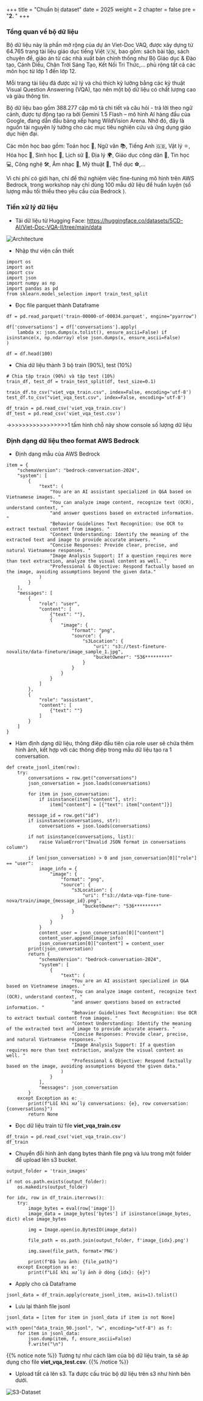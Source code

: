 +++
title = "Chuẩn bị dataset"
date = 2025
weight = 2
chapter = false
pre = "<b>2. </b>"
+++


### Tổng quan về bộ dữ liệu

Bộ dữ liệu này là phần mở rộng của dự án Viet-Doc VAQ, được xây dựng từ 64.765 trang tài liệu giáo dục tiếng Việt 🇻🇳, bao gồm: sách bài tập, sách chuyên đề, giáo án từ các nhà xuất bản chính thống như Bộ Giáo dục & Đào tạo, Cánh Diều, Chân Trời Sáng Tạo, Kết Nối Tri Thức,... phủ rộng tất cả các môn học từ lớp 1 đến lớp 12.

Mỗi trang tài liệu đã được xử lý và chú thích kỹ lưỡng bằng các kỹ thuật Visual Question Answering (VQA), tạo nên một bộ dữ liệu có chất lượng cao và giàu thông tin.

Bộ dữ liệu bao gồm 388.277 cặp mô tả chi tiết và câu hỏi - trả lời theo ngữ cảnh, được tự động tạo ra bởi Gemini 1.5 Flash – mô hình AI hàng đầu của Google, đang dẫn đầu bảng xếp hạng WildVision Arena. Nhờ đó, đây là nguồn tài nguyên lý tưởng cho các mục tiêu nghiên cứu và ứng dụng giáo dục hiện đại.

Các môn học bao gồm: Toán học 📐, Ngữ văn 📚, Tiếng Anh 🇬🇧, Vật lý ⚛️, Hóa học 🧪, Sinh học 🌱, Lịch sử 📜, Địa lý 🌍, Giáo dục công dân 🏫, Tin học 💻, Công nghệ 🛠️, Âm nhạc 🎵, Mỹ thuật 🎨, Thể dục ⚽,...

Vì chi phí có giới hạn, chỉ để thử nghiệm việc fine-tuning mô hình trên AWS Bedrock, trong workshop này chỉ dùng 100 mẫu dữ liệu để huấn luyện (số lượng mẫu tối thiểu theo yêu cầu của Bedrock ). 

### Tiền xử lý dữ liệu

- Tải dữ liệu từ Hugging Face: https://huggingface.co/datasets/5CD-AI/Viet-Doc-VQA-II/tree/main/data

![Architecture](/images/2-dataset/data-hf.png)

- Nhập thư viện cần thiết

```
import os
import ast
import csv
import json
import numpy as np
import pandas as pd
from sklearn.model_selection import train_test_split
```

- Đọc file parquet thành Dataframe

```
df = pd.read_parquet('train-00000-of-00034.parquet', engine="pyarrow")

df['conversations'] = df['conversations'].apply(
    lambda x: json.dumps(x.tolist(), ensure_ascii=False) if isinstance(x, np.ndarray) else json.dumps(x, ensure_ascii=False)
)

df = df.head(100)
```

- Chia dữ liệu thành 3 bộ train (90%), test (10%)

```
# Chia tập train (90%) và tập test (10%)
train_df, test_df = train_test_split(df, test_size=0.1)

train_df.to_csv("viet_vqa_train.csv", index=False, encoding='utf-8')
test_df.to_csv("viet_vqa_test.csv", index=False, encoding='utf-8')

df_train = pd.read_csv('viet_vqa_train.csv')
df_test = pd.read_csv('viet_vqa_test.csv')
```

->>>>>>>>>>>>>>>>>1 tấm hình chỗ này show console số lượng dữ liệu


### Định dạng dữ liệu theo format AWS Bedrock

- Định dạng mẫu của AWS Bedrock
```
item = {
    "schemaVersion": "bedrock-conversation-2024",
    "system": [
        {
            "text": (
                "You are an AI assistant specialized in Q&A based on Vietnamese images. "
                "You can analyze image content, recognize text (OCR), understand context, "
                "and answer questions based on extracted information. "
                "Behavior Guidelines Text Recognition: Use OCR to extract textual content from images. "
                "Context Understanding: Identify the meaning of the extracted text and image to provide accurate answers. "
                "Concise Responses: Provide clear, precise, and natural Vietnamese responses. "
                "Image Analysis Support: If a question requires more than text extraction, analyze the visual content as well. "
                "Professional & Objective: Respond factually based on the image, avoiding assumptions beyond the given data."
            )
        }
    ],
    "messages": [
        {
            "role": "user",
            "content": [
                {"text": ""},
                {
                    "image": {
                        "format": "png",
                        "source": {
                            "s3Location": {
                                "uri": "s3://test-fineture-novalite/data-fineture/image_sample_1.jpg",
                                "bucketOwner": "536*********"
                            }
                        }
                    }
                }
            ]
        },
        {
            "role": "assistant",
            "content": [
                {"text": ""}
            ]
        }
    ]
}
```

- Hàm định dạng dữ liệu, thông điêp đầu tiên của role user sẽ chứa thêm hình ảnh, kết hợp với các thông điệp trong mẫu dữ liệu tạo ra 1 conversation.
```
def create_jsonl_item(row):
    try:
        conversations = row.get("conversations")
        json_conversation = json.loads(conversations)

        for item in json_conversation:
            if isinstance(item["content"], str):
                item["content"] = [{"text": item["content"]}]

        message_id = row.get("id")
        if isinstance(conversations, str):
            conversations = json.loads(conversations)
            
        if not isinstance(conversations, list):
            raise ValueError("Invalid JSON format in conversations column")

        if len(json_conversation) > 0 and json_conversation[0]["role"] == "user":
            image_info = {
                "image": {
                    "format": "png",
                    "source": {
                        "s3Location": {
                            "uri": f"s3://data-vqa-fine-tune-nova/train/image_{message_id}.png",
                            "bucketOwner": "536*********"
                        }
                    }
                }
            }
            content_user = json_conversation[0]["content"]
            content_user.append(image_info)
            json_conversation[0]["content"] = content_user
        print(json_conversation)
        return {
            "schemaVersion": "bedrock-conversation-2024",
            "system": [
                {
                    "text": (
                        "You are an AI assistant specialized in Q&A based on Vietnamese images. "
                        "You can analyze image content, recognize text (OCR), understand context, "
                        "and answer questions based on extracted information. "
                        "Behavior Guidelines Text Recognition: Use OCR to extract textual content from images. "
                        "Context Understanding: Identify the meaning of the extracted text and image to provide accurate answers. "
                        "Concise Responses: Provide clear, precise, and natural Vietnamese responses. "
                        "Image Analysis Support: If a question requires more than text extraction, analyze the visual content as well. "
                        "Professional & Objective: Respond factually based on the image, avoiding assumptions beyond the given data."
                    )
                }
            ],
            "messages": json_conversation
        }
    except Exception as e:
        print(f"Lỗi khi xử lý conversations: {e}, row conversation: {conversations}")
        return None
```

- Đọc dữ liệu train từ file **viet_vqa_train.csv**
```
df_train = pd.read_csv('viet_vqa_train.csv')
df_train
```

- Chuyển đổi hình ảnh dạng bytes thành file png và lưu trong một folder để upload lên s3 bucket.
```
output_folder = 'train_images'

if not os.path.exists(output_folder):
    os.makedirs(output_folder)

for idx, row in df_train.iterrows():
    try:
        image_bytes = eval(row['image'])
        image_data = image_bytes['bytes'] if isinstance(image_bytes, dict) else image_bytes

        img = Image.open(io.BytesIO(image_data))

        file_path = os.path.join(output_folder, f'image_{idx}.png')

        img.save(file_path, format='PNG')

        print(f"Đã lưu ảnh: {file_path}")
    except Exception as e:
        print(f"Lỗi khi xử lý ảnh ở dòng {idx}: {e}")
```

- Apply cho cả Dataframe
```
jsonl_data = df_train.apply(create_jsonl_item, axis=1).tolist()
```

- Lưu lại thành file jsonl
```
jsonl_data = [item for item in jsonl_data if item is not None]

with open("data_train_90.jsonl", "w", encoding="utf-8") as f:
    for item in jsonl_data:
        json.dump(item, f, ensure_ascii=False)
        f.write("\n")
```

{{% notice note %}}
Tương tự như cách làm của bộ dữ liệu train, ta sẽ áp dụng cho file **viet_vqa_test.csv**.
{{% /notice %}}

- Upload tất cả lên s3. Ta được cấu trúc bộ dữ liệu trên s3 như hình bên dưới.

![S3-Dataset](/images/2-dataset/s3_dataset.png)

